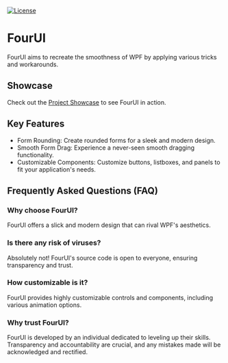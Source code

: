[![License](https://img.shields.io/badge/license-MIT-blue.svg)](https://opensource.org/licenses/MIT)

# FourUI

FourUI aims to recreate the smoothness of WPF by applying various tricks and workarounds.

## Showcase

Check out the [Project Showcase](https://cdn.discordapp.com/attachments/1092846734817898656/1128026303254233279/2023-07-10_20-12-25.mp4) to see FourUI in action.

## Key Features

- Form Rounding: Create rounded forms for a sleek and modern design.
- Smooth Form Drag: Experience a never-seen smooth dragging functionality.
- Customizable Components: Customize buttons, listboxes, and panels to fit your application's needs.

## Frequently Asked Questions (FAQ)

### **Why choose FourUI?**
  FourUI offers a slick and modern design that can rival WPF's aesthetics.
  
### **Is there any risk of viruses?**
  Absolutely not! FourUI's source code is open to everyone, ensuring transparency and trust.

### **How customizable is it?**
  FourUI provides highly customizable controls and components, including various animation options.

### **Why trust FourUI?**
  FourUI is developed by an individual dedicated to leveling up their skills. Transparency and accountability are crucial, and any mistakes made will be acknowledged and rectified.

